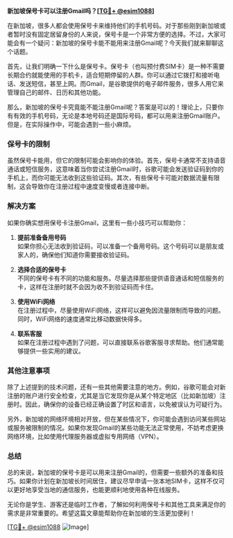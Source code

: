 **新加坡保号卡可以注册Gmail吗？[[TG💪+ @esim1088](https://t.me/s/esim1088)]**

在新加坡，很多人都会使用保号卡来维持他们的手机号码。对于那些刚到新加坡或者暂时没有固定居留身份的人来说，保号卡是一个非常方便的选择。不过，大家可能会有一个疑问：新加坡的保号卡能不能用来注册Gmail呢？今天我们就来聊聊这个话题。

首先，让我们明确一下什么是保号卡。保号卡（也叫预付费SIM卡）是一种不需要长期合约就能使用的手机卡，适合短期停留的人群。你可以通过它拨打和接听电话、发送短信，甚至上网。而Gmail，是谷歌提供的电子邮件服务，很多人用它来管理自己的邮件、日历和其他功能。

那么，新加坡的保号卡究竟能不能注册Gmail呢？答案是可以的！理论上，只要你有有效的手机号码，无论是本地号码还是国际号码，都可以用来注册Gmail账户。但是，在实际操作中，可能会遇到一些小麻烦。

### 保号卡的限制

虽然保号卡能用，但它的限制可能会影响你的体验。首先，保号卡通常不支持语音通话或短信服务，这意味着当你尝试注册Gmail时，谷歌可能会发送验证码到你的手机上，而你可能无法收到这些验证码。其次，有些保号卡可能对数据流量有限制，这会导致你在注册过程中速度变慢或者连接中断。

### 解决方案

如果你确实想用保号卡注册Gmail，这里有一些小技巧可以帮助你：

1. **提前准备备用号码**  
   如果你担心无法收到验证码，可以准备一个备用号码。这个号码可以是朋友或家人的，确保他们知道你需要接收验证码。

2. **选择合适的保号卡**  
   不同的保号卡有不同的功能和服务。尽量选择那些提供语音通话和短信服务的卡，这样在注册时就不会因为收不到验证码而卡住。

3. **使用WiFi网络**  
   在注册过程中，尽量使用WiFi网络，这样可以避免因流量限制而导致的问题。同时，WiFi网络的速度通常比移动数据快得多。

4. **联系客服**  
   如果在注册过程中遇到了问题，可以直接联系谷歌客服寻求帮助。他们通常能够提供一些实用的建议。

### 其他注意事项

除了上述提到的技术问题，还有一些其他需要注意的地方。例如，谷歌可能会对新注册的账户进行安全检查，尤其是当它发现你是从某个特定地区（比如新加坡）注册时。因此，确保你的设备已经正确设置了时区和语言，以免被误认为可疑行为。

另外，新加坡的网络环境相对开放，但在某些情况下，你可能会遇到访问某些网站或服务被限制的情况。如果你发现Gmail的某些功能无法正常使用，不妨考虑更换网络环境，比如使用代理服务器或虚拟专用网络（VPN）。

### 总结

总的来说，新加坡的保号卡是可以用来注册Gmail的，但需要一些额外的准备和技巧。如果你计划在新加坡长时间居住，建议尽早申请一张本地SIM卡，这样不仅可以更好地享受当地的通信服务，也能更顺利地使用各种在线服务。

无论你是学生、游客还是临时工作者，了解如何利用保号卡和其他工具来满足你的需求是非常重要的。希望这篇文章能帮助你在新加坡的生活更加便利！

[[TG💪+ @esim1088](https://t.me/s/esim1088) ![Image](https://i.postimg.cc/4NQfJmqS/Snipaste-2025-05-13-00-14-12.png)]